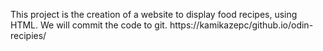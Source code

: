 This project is the creation of a website to display food recipes, using HTML. We will commit the code to git.
https://kamikazepc/github.io/odin-recipies/
